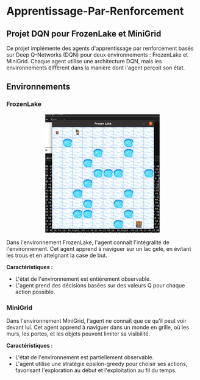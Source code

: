 # Apprentissage-Par-Renforcement

## Projet DQN pour FrozenLake et MiniGrid

Ce projet implémente des agents d'apprentissage par renforcement basés sur Deep Q-Networks (DQN) pour deux environnements : FrozenLake et MiniGrid. Chaque agent utilise une architecture DQN, mais les environnements diffèrent dans la manière dont l'agent perçoit son état.

## Environnements

### FrozenLake
<div align="center">
    <img src="media/FrozenLake.png" alt="Exemple d'image" width="300"/>
</div>

Dans l'environnement FrozenLake, l'agent connaît l'intégralité de l'environnement. Cet agent apprend à naviguer sur un lac gelé, en évitant les trous et en atteignant la case de but.

**Caractéristiques :**
- L'état de l'environnement est entièrement observable.
- L'agent prend des décisions basées sur des valeurs Q pour chaque action possible.

### MiniGrid

Dans l'environnement MiniGrid, l'agent ne connaît que ce qu'il peut voir devant lui. Cet agent apprend à naviguer dans un monde en grille, où les murs, les portes, et les objets peuvent limiter sa visibilité.

**Caractéristiques :**
- L'état de l'environnement est partiellement observable.
- L'agent utilise une stratégie epsilon-greedy pour choisir ses actions, favorisant l'exploration au début et l'exploitation au fil du temps.
